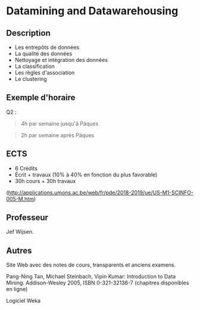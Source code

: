 # Datamining and Datawarehousing

## Description

* Les entrepôts de données
* La qualité des données
* Nettoyage et intégration des données
* La classification
* Les règles d'association
* Le clustering

## Exemple d'horaire

Q2 :
> 4h par semaine jusqu'à Pâques

> 2h par semaine après Päques

## ECTS

* 6 Crédits
* Écrit + travaux (10% à 40% en fonction du plus favorable)
* 30h cours + 30h travaux

(http://applications.umons.ac.be/web/fr/pde/2018-2019/ue/US-M1-SCINFO-005-M.htm)

## Professeur

Jef Wijsen.


## Autres

Site Web avec des notes de cours, transparents et anciens examens.

Pang-Ning Tan, Michael Steinbach, Vipin Kumar: Introduction to Data Mining. Addison-Wesley 2005, ISBN 0-321-32136-7
(chapitres disponibles en ligne)

Logiciel Weka
